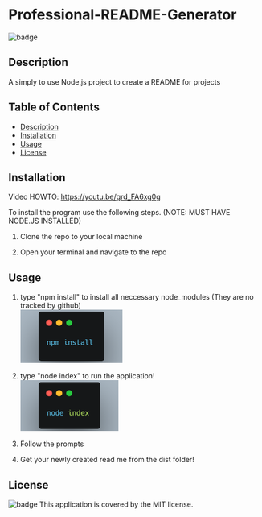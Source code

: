 # Professional-README-Generator
    
![badge](https://img.shields.io/badge/license-MIT-brightgreen)<br />
    
## Description

A simply to use Node.js project to create a README for projects

## Table of Contents
- [Description](#description)
- [Installation](#installation)
- [Usage](#usage)
- [License](#license)

## Installation

Video HOWTO: https://youtu.be/grd_FA6xg0g

To install the program use the following steps. (NOTE: MUST HAVE NODE.JS INSTALLED)

1. Clone the repo to your local machine

2. Open your terminal and navigate to the repo

## Usage

1. type "npm install" to install all neccessary node_modules (They are no tracked by github)  
![npm-install](imgs/npm-install.png)

2. type "node index" to run the application!  
![node-index](imgs/node-index.png)

3. Follow the prompts 

4. Get your newly created read me from the dist folder!

## License

![badge](https://img.shields.io/badge/license-MIT-brightgreen)
This application is covered by the MIT license. 

